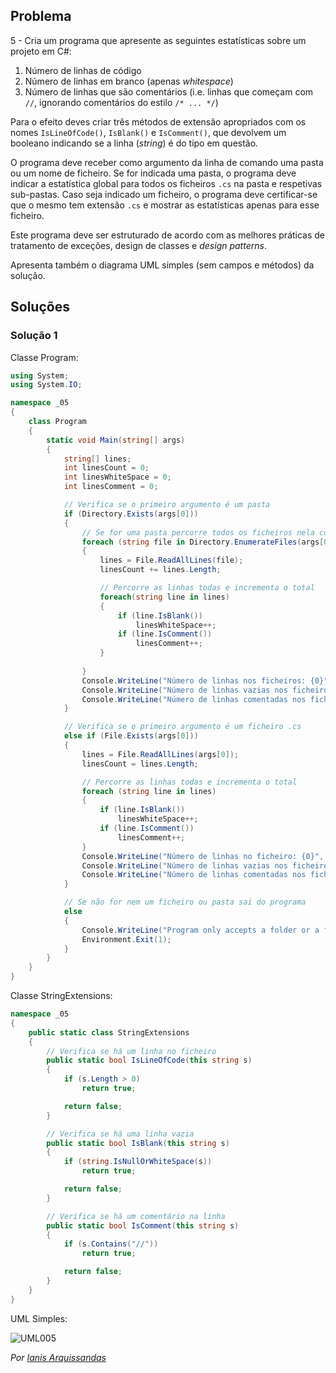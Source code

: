 ## Problema

5 - Cria um programa que apresente as seguintes estatísticas sobre um projeto
em C#:

1.  Número de linhas de código
2.  Número de linhas em branco (apenas _whitespace_)
3.  Número de linhas que são comentários (i.e. linhas que começam com `//`,
    ignorando comentários do estilo `/* ... */`)

Para o efeito deves criar três métodos de extensão apropriados com os nomes
`IsLineOfCode()`, `IsBlank()` e `IsComment()`, que devolvem um booleano
indicando se a linha (_string_) é do tipo em questão.

O programa deve receber como argumento da linha de comando uma pasta ou um
nome de ficheiro. Se for indicada uma pasta, o programa deve indicar a
estatística global para todos os ficheiros `.cs` na pasta e respetivas
sub-pastas. Caso seja indicado um ficheiro, o programa deve certificar-se que o
mesmo tem extensão `.cs` e mostrar as estatísticas apenas para esse ficheiro.

Este programa deve ser estruturado de acordo com as melhores práticas de
tratamento de exceções, design de classes e _design patterns_.

Apresenta também o diagrama UML simples (sem campos e métodos) da solução.


## Soluções

### Solução 1

Classe Program:

```cs
using System;
using System.IO;

namespace _05
{
    class Program
    {
        static void Main(string[] args)
        {
            string[] lines;
            int linesCount = 0;
            int linesWhiteSpace = 0;
            int linesComment = 0;

            // Verifica se o primeiro argumento é um pasta
            if (Directory.Exists(args[0]))
            {
                // Se for uma pasta percorre todos os ficheiros nela contidos
                foreach (string file in Directory.EnumerateFiles(args[0], "*.cs"))
                {
                    lines = File.ReadAllLines(file);
                    linesCount += lines.Length;

                    // Percorre as linhas todas e incrementa o total
                    foreach(string line in lines)
                    {
                        if (line.IsBlank())
                            linesWhiteSpace++;
                        if (line.IsComment())
                            linesComment++;
                    }
                    
                }
                Console.WriteLine("Número de linhas nos ficheiros: {0}", linesCount);
                Console.WriteLine("Número de linhas vazias nos ficheiros: {0}", linesWhiteSpace);
                Console.WriteLine("Número de linhas comentadas nos ficheiros: {0}", linesComment);
            }

            // Verifica se o primeiro argumento é um ficheiro .cs
            else if (File.Exists(args[0]))
            {
                lines = File.ReadAllLines(args[0]);
                linesCount = lines.Length;

                // Percorre as linhas todas e incrementa o total
                foreach (string line in lines)
                {
                    if (line.IsBlank())
                        linesWhiteSpace++;
                    if (line.IsComment())
                        linesComment++;
                }
                Console.WriteLine("Número de linhas no ficheiro: {0}", linesCount);
                Console.WriteLine("Número de linhas vazias nos ficheiros: {0}", linesWhiteSpace);
                Console.WriteLine("Número de linhas comentadas nos ficheiros: {0}", linesComment);
            }

            // Se não for nem um ficheiro ou pasta sai do programa
            else
            {
                Console.WriteLine("Program only accepts a folder or a file.");
                Environment.Exit(1);
            }
        }
    }
}
```

Classe StringExtensions:

```cs
namespace _05
{
    public static class StringExtensions
    {
        // Verifica se há um linha no ficheiro
        public static bool IsLineOfCode(this string s)
        {
            if (s.Length > 0)
                return true;

            return false;
        }

        // Verifica se há uma linha vazia
        public static bool IsBlank(this string s)
        {
            if (string.IsNullOrWhiteSpace(s))
                return true;

            return false;
        }

        // Verifica se há um comentário na linha
        public static bool IsComment(this string s)
        {
            if (s.Contains("//"))
                return true;

            return false;
        }
    }
}
```

UML Simples:

![UML005](05_UML)

*Por [Ianis Arquissandas](https://github.com/Insoel)*